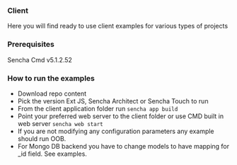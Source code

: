 ### Client

Here you will find ready to use client examples for various types of projects

### Prerequisites 
Sencha Cmd v5.1.2.52

### How to run the examples

* Download repo content
* Pick the version Ext JS, Sencha Architect or Sencha Touch to run
* From the client application folder run `sencha app build`
* Point your preferred web server to the client folder or use CMD built in web server `sencha web start`
* If you are not modifying any configuration parameters any example should run OOB.
* For Mongo DB backend you have to change models to have mapping for _id field. See examples.

